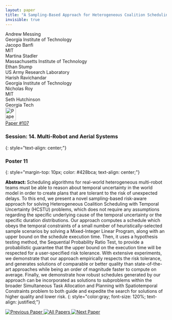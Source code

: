 ```yaml
---
layout: paper
title: "A Sampling-Based Approach for Heterogeneous Coalition Scheduling with Temporal Uncertainty"
invisible: true
---
```

<div class="paper-authors">
<div class="paper-author-box">
    <div class="paper-author-name">Andrew Messing</div>
    <div class="paper-author-uni">Georgia Institute of Technology</div>
</div>
<div class="paper-author-box">
    <div class="paper-author-name">Jacopo Banfi</div>
    <div class="paper-author-uni">MIT</div>
</div>
<div class="paper-author-box">
    <div class="paper-author-name">Martina Stadler</div>
    <div class="paper-author-uni">Massachusetts Institute of Technology</div>
</div>
<div class="paper-author-box">
    <div class="paper-author-name">Ethan Stump</div>
    <div class="paper-author-uni">US Army Research Laboratory</div>
</div>
<div class="paper-author-box">
    <div class="paper-author-name">Harish Ravichandar</div>
    <div class="paper-author-uni">Georgia Institute of Technology</div>
</div>
<div class="paper-author-box">
    <div class="paper-author-name">Nicholas Roy</div>
    <div class="paper-author-uni">MIT</div>
</div>
<div class="paper-author-box">
    <div class="paper-author-name">Seth Hutchinson</div>
    <div class="paper-author-uni">Georgia Tech</div>
</div>

</div><div class="paper-pdf">
<div> <a href="http://www.roboticsproceedings.org/rss19/p107.pdf"><img src="{{ site.baseurl }}/images/paper_link.png" alt="Paper Website" width = "33"  height = "40"/></a> </div>
<div> <a href="http://www.roboticsproceedings.org/rss19/p107.pdf">Paper&nbsp;#107</a> </div>
</div>

### Session: 14. Multi-Robot and Aerial Systems
{: style="text-align: center;"}

### Poster 11
{: style="margin-top: 10px; color: #428bca; text-align: center;"}

<b style="color: black;">Abstract: </b>Scheduling algorithms for real-world heterogeneous multi-robot teams must be able to reason about temporal uncertainty in the world model in order to create plans that are tolerant to the risk of unexpected delays. To this end, we present a novel sampling-based risk-aware approach for solving Heterogeneous Coalition Scheduling with Temporal Uncertainty (HCSTU) problems, which does not require any assumptions regarding the specific underlying cause of the temporal uncertainty or the specific duration distributions. Our approach computes a schedule which obeys the temporal constraints of a small number of heuristically-selected sample scenarios by solving a Mixed-Integer Linear Program, along with an upper bound on the schedule execution time. Then, it uses a hypothesis testing method, the Sequential Probability Ratio Test, to provide a probabilistic guarantee that the upper bound on the execution time will be respected for a user-specified risk tolerance. With extensive experiments, we demonstrate that our approach empirically respects the risk tolerance, and generates solutions of comparable or better quality than state-of-the-art approaches while being an order of magnitude faster to compute on average. Finally, we demonstrate how robust schedules generated by our approach can be incorporated as solutions to subproblems within the broader Simultaneous Task Allocation and Planning with Spatiotemporal Constraints problem to both guide and expedite the search for solutions of higher quality and lower risk.
{: style="color:gray; font-size: 120%; text-align: justified;"}


<div class="paper-menu">
<a href="{{ site.baseurl }}/program/papers/106/"> <img src="{{ site.baseurl }}/images/previous_paper_icon.png" alt="Previous Paper" title="Previous Paper"/> </a>
<a href="{{ site.baseurl }}/program/papers"><img src="{{ site.baseurl }}/images/overview_icon.png" alt="All Papers" title="All Papers"/> </a>
<a href="{{ site.baseurl }}/program/papers/108/"> <img src="{{ site.baseurl }}/images/next_paper_icon.png" alt="Next Paper" title="Next Paper"/> </a>

</div>
